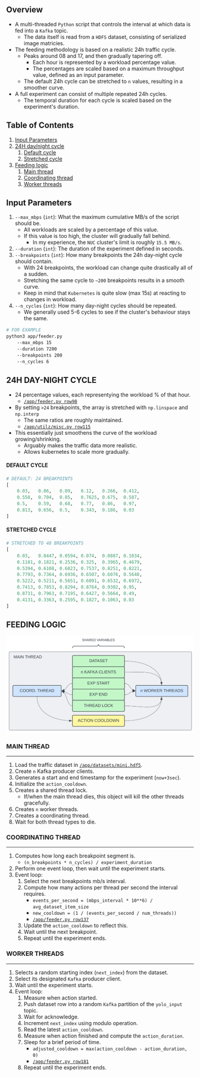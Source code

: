 ## Overview

- A multi-threaded `Python` script that controls the interval at which data is fed into a `Kafka` topic.
    - The data itself is read from a `HDFS` dataset, consisting of serialized image matricies.
- The feeding methodology is based on a realistic 24h traffic cycle.
    - Peaks around 08 and 17, and then gradually tapering off.
        - Each hour is represented by a workload percentage value.
        - The percentages are scaled based on a maximum throughput value, defined as an input parameter.
    - The default 24h cycle can be stretched to `n` values, resulting in a smoother curve.
- A full experiment can consist of multiple repeated 24h cycles.
    - The temporal duration for each cycle is scaled based on the experiment's duration.

<!-- ########################################################################################################## -->
## Table of Contents

1. [Input Parameters](#)
2. [24H day/night cycle](#)
    1. [Default cycle](#)
    2. [Stretched cycle](#)
3. [Feeding logic](#)
    1. [Main thread](#)
    2. [Coordinating thread](#)
    3. [Worker threads](#)

<!-- ########################################################################################################## -->
## Input Parameters

1. `--max_mbps` (`int`): What the maximum cumulative MB/s of the script should be.
    - All workloads are scaled by a percentage of this value.
    - If this value is too high, the cluster will gradually fall behind.
        - In my experience, the `NUC` cluster's limit is roughly `15.5 MB/s`.
2. `--duration` (`int`): The duration of the experiment defined in seconds.
3. `--breakpoints` (`int`): How many breakpoints the 24h day-night cycle should contain.
    - With 24 breakpoints, the workload can change quite drastically all of a sudden.
    - Stretching the same cycle to `~200` breakpoints results in a smooth curve.
    - Keep in mind that `Kubernetes` is quite slow (max 15s) at reacting to changes in workload.
4. `--n_cycles` (`int`): How many day-night cycles should be repeated.
    - We generally used 5-6 cycles to see if the cluster's behaviour stays the same.

```bash
# FOR EXAMPLE
python3 app/feeder.py
    --max_mbps 15
    --duration 7200
    --breakpoints 200
    --n_cycles 6
```

<!-- ########################################################################################################## -->
## 24H DAY-NIGHT CYCLE

- 24 percentage values, each representying the workload % of that hour.
    - [`/app/feeder.py row98`](/app/feeder.py#row98)
- By setting `>24` breakpoints, the array is stretched with `np.linspace` and `np.interp`
    - The same ratios are roughly maintained.
    - [`/app/utilz/misc.py row115`](/app/utilz/misc.py#row115)
- This essentially just smoothens the curve of the workload growing/shrinking.
    - Arguably makes the traffic data more realistic.
    - Allows kubernetes to scale more gradually.

#### DEFAULT CYCLE
```python
# DEFAULT: 24 BREAKPOINTS
[
    0.03,   0.06,   0.09,   0.12,   0.266,  0.412,
    0.558,  0.704,  0.85,   0.7625, 0.675,  0.587,
    0.5,    0.59,   0.68,   0.77,   0.86,   0.97,
    0.813,  0.656,  0.5,    0.343,  0.186,  0.03
]
```

#### STRETCHED CYCLE
```python
# STRETCHED TO 48 BREAKPOINTS
[
    0.03,   0.0447, 0.0594, 0.074,  0.0887, 0.1034,
    0.1181, 0.1821, 0.2536, 0.325,  0.3965, 0.4679,
    0.5394, 0.6108, 0.6823, 0.7537, 0.8251, 0.8221,
    0.7793, 0.7364, 0.6936, 0.6507, 0.6076, 0.5648,
    0.5222, 0.5211, 0.5651, 0.6091, 0.6532, 0.6972,
    0.7413, 0.7853, 0.8294, 0.8764, 0.9302, 0.95,
    0.8731, 0.7963, 0.7195, 0.6427, 0.5664, 0.49,
    0.4131, 0.3363, 0.2595, 0.1827, 0.1063, 0.03
]
```

<!-- ########################################################################################################## -->
## FEEDING LOGIC

<p align="center">
    <img src="architecture.png" alt="drawing" width="600"/>
</p>

<!-- ########################################################################################################## -->
### MAIN THREAD
---

1. Load the traffic dataset in [`/app/datasets/mini.hdf5`](/app/datasets/mini.hdf5).
2. Create `n` Kafka producer clients.
3. Generates a start and end timestamp for the experiment (`now+3sec`).
4. Initialize the `action_cooldown`.
5. Creates a shared thread lock.
    - If/when the main thread dies, this object will kill the other threads gracefully.
6. Creates `n` worker threads. 
7. Creates a coordinating thread.
8. Wait for both thread types to die.

<!-- ########################################################################################################## -->
### COORDINATING THREAD
---

1. Computes how long each breakpoint segment is.
    - `(n_breakpoints * n_cycles) / experiment_duration`
2. Perform one event loop, then wait until the experiment starts.
2. Event loop:
    1. Select the next breakpoints mb/s interval.
    2. Compute how many actions per thread per second the interval requires.
        - `events_per_second = (mbps_interval * 10**6) / avg_dataset_item_size`
        - `new_cooldown = (1 / (events_per_second / num_threads))`
        - [`/app/feeder.py row137`](/app/feeder.py#r137)
    3. Update the `action_cooldown` to reflect this.
    4. Wait until the next breakpoint.
    5. Repeat until the experiment ends.

<!-- ########################################################################################################## -->
### WORKER THREADS
---

1. Selects a random starting index (`next_index`) from the dataset.
2. Select its designated `Kafka` producer client.
2. Wait until the experiment starts.
3. Event loop:
    1. Measure when action started.
    2. Push dataset row into a random `Kafka` partition of the `yolo_input` topic.
    3. Wait for acknowledge.
    4. Increment `next_index` using modulo operation.
    5. Read the latest `action_cooldown`.
    5. Measure when action finished and compute the `action_duration`.
    6. Sleep for a brief period of time.
        - `adjusted_cooldown = max(action_cooldown - action_duration, 0)`
        - [`/app/feeder.py row181`](/app/feeder.pyr181`)
    7. Repeat until the experiment ends.

<!-- ## EVENT LOOP

1. Load the traffic dataset in [`/app/datasets/mini.hdf5`](/app/datasets/mini.hdf5) into memory.
2. Create `n` Kafka producer clients.
4. Generate a shared timestamp for when the experiment starts (`now+3sec`)
3. Create `n` worker threads.
    - Each thread:
        1. Selects a random starting index (`next_index`) from the dataset.
        2. Waits until the experiment starts.
5. Unique thread event loop:
    1. Measure when action started.
    2. Push dataset row into a random `Kafka` partition of the `yolo_input` topic.
    3. Wait for acknowledge.
    4. Increment `next_index`.
    5. Measure when action finished and compute the `action_duration`.
    6. Sleep for `action_cooldown - action_duration`.
    7. Repeat until manually killed. -->